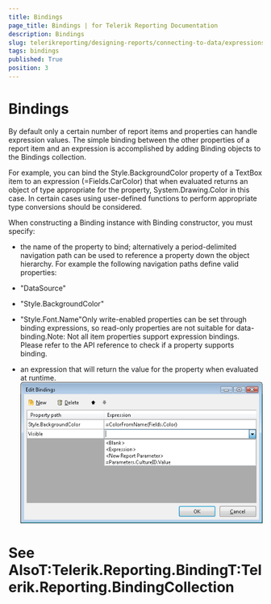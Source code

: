 ```yaml
---
title: Bindings
page_title: Bindings | for Telerik Reporting Documentation
description: Bindings
slug: telerikreporting/designing-reports/connecting-to-data/expressions/using-expressions/bindings
tags: bindings
published: True
position: 3
---
```


# Bindings



By default only a certain number of report items and properties can handle expression values. The simple binding between the other properties of a report item and an expression is accomplished by adding Binding objects to the Bindings collection.

For example, you can bind the Style.BackgroundColor property of a TextBox item to an expression (=Fields.CarColor) that when evaluated returns an object of type appropriate for the property, System.Drawing.Color in this case. In certain cases using user-defined functions to perform appropriate type conversions should be considered. 

When constructing a Binding instance with Binding constructor, you must specify:

* the name of the property to bind; alternatively a period-delimited
		  	navigation path can be used to reference a property down the object
		  	hierarchy. For example the following navigation paths define valid
		  	properties:

* "DataSource"

* "Style.BackgroundColor"

* "Style.Font.Name"Only write-enabled properties can be set through binding
			expressions, so read-only properties are not suitable for
			data-binding.Note: Not all item properties support expression bindings.
			Please refer to the API reference to check if a property 
			supports binding.

* an expression that will return the value for the property when evaluated at runtime.![](images/UI/Bindings.png)

# See AlsoT:Telerik.Reporting.BindingT:Telerik.Reporting.BindingCollection
